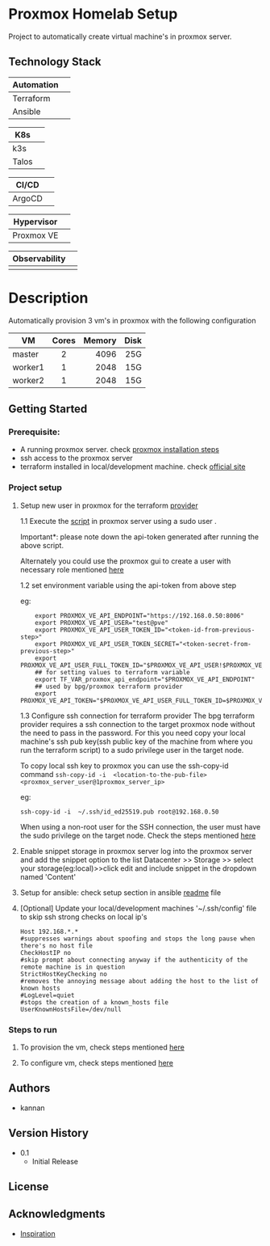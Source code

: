 # Proxmox Homelab Setup
Project to automatically create virtual machine's in proxmox server.

## Technology Stack
| Automation      |               |
|---------------- |:-------------:| 
| Terraform       |               | 
| Ansible         |               | 

| K8s             |               |
|---------------- |:-------------:| 
| k3s             |               | 
| Talos           |               | 

| CI/CD           |               |
|---------------- |:-------------:| 
| ArgoCD          |               | 

| Hypervisor      |               |
|---------------- |:-------------:| 
| Proxmox VE      |               |

| Observability   |               |
|---------------- |:-------------:| 
|                 |               |

# Description
Automatically provision 3 vm's in proxmox with the following configuration

| VM            | Cores         | Memory| Disk|
| ------------- |:-------------:| -----:| -----:|
| master        | 2             | 4096  | 25G   |
| worker1       | 1             | 2048  | 15G   |
| worker2       | 1             | 2048  | 15G   |

## Getting Started

### Prerequisite:
* A running proxmox server. check [proxmox installation steps](proxmox_installation.md)
* ssh access to the proxmox server
* terraform installed in local/development machine. check [official site](https://developer.hashicorp.com/terraform/tutorials/aws-get-started/install-cli) 

### Project setup
1. Setup new user in proxmox for the terraform [provider](https://registry.terraform.io/providers/bpg/proxmox)

    1.1 Execute the [script](scripts/create_role_and_user_in_proxmox.sh) in proxmox server using a sudo user . 

    Important*: please note down the api-token generated after running the above script.

    Alternately you could use the proxmox gui to create a user with necessary role mentioned [here](https://registry.terraform.io/providers/bpg/proxmox/latest/docs#api-token-authentication)

    1.2 set environment variable using the api-token from above step

    eg:
    ```
        export PROXMOX_VE_API_ENDPOINT="https://192.168.0.50:8006"
        export PROXMOX_VE_API_USER="test@pve"
        export PROXMOX_VE_API_USER_TOKEN_ID="<token-id-from-previous-step>"
        export PROXMOX_VE_API_USER_TOKEN_SECRET="<token-secret-from-previous-step>"
        export PROXMOX_VE_API_USER_FULL_TOKEN_ID="$PROXMOX_VE_API_USER!$PROXMOX_VE_API_USER_TOKEN_ID"
        ## for setting values to terraform variable
        export TF_VAR_proxmox_api_endpoint="$PROXMOX_VE_API_ENDPOINT"
        ## used by bpg/proxmox terraform provider
        export PROXMOX_VE_API_TOKEN="$PROXMOX_VE_API_USER_FULL_TOKEN_ID=$PROXMOX_VE_API_USER_TOKEN_SECRET"
    ```

    1.3 Configure ssh connection for terraform provider
    The bpg terraform provider requires a ssh connection to the target proxmox node without the need to pass in the password. For this you need copy your local machine's ssh pub key(ssh public key of the machine from where you run the terraform script) to a sudo privilege user in the target node. 

    To copy local ssh key to proxmox you can use the ssh-copy-id command ``ssh-copy-id -i  <location-to-the-pub-file> <proxmox_server_user@1proxmox_server_ip>``
    
    eg:
    ```
    ssh-copy-id -i  ~/.ssh/id_ed25519.pub root@192.168.0.50
    ```
    When using a non-root user for the SSH connection, the user must have the sudo privilege on the target node. Check the steps mentioned [here](https://registry.terraform.io/providers/bpg/proxmox/latest/docs#ssh-user)

2. Enable snippet storage in proxmox server
    log into the proxmox server and add the snippet option to the list 
    Datacenter >> Storage >> select your storage(eg:local)>>click edit and include snippet in the dropdown named 'Content'

3. Setup for ansible:  check setup section in ansible [readme](proxmox/k8s-environment-setup/ansible/README.md) file 

4. [Optional] Update your local/development machines '~/.ssh/config' file to skip ssh strong checks on local ip's

    ```
    Host 192.168.*.*
    #suppresses warnings about spoofing and stops the long pause when there's no host file
    CheckHostIP no
    #skip prompt about connecting anyway if the authenticity of the remote machine is in question
    StrictHostKeyChecking no
    #removes the annoying message about adding the host to the list of known hosts
    #LogLevel=quiet
    #stops the creation of a known_hosts file
    UserKnownHostsFile=/dev/null
    ```

### Steps to run

1. To provision the vm, check steps mentioned [here](/proxmox/vm-provisioning/README.md#executing-the-provisioning) 

2. To configure vm, check steps mentioned [here](/proxmox/k8s-environment-setup/ansible/README.md#steps-to-execute) 

## Authors

* kannan

## Version History

* 0.1
    * Initial Release

## License


## Acknowledgments

* [Inspiration](https://blog.andreasm.io/2024/01/15/proxmox-with-opentofu-kubespray-and-kubernetes/)
